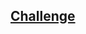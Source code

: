 
## [Challenge](https://www.reddit.com/r/dailyprogrammer/comments/3s4nyq/20151109_challenge_240_easy_typoglycemia/)
